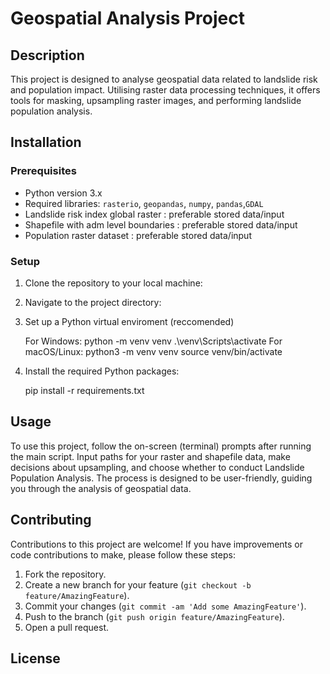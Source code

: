 # Geospatial Analysis Project
<!-- Title of the project -->

## Description
<!-- A brief introduction and overview of the project -->
This project is designed to analyse geospatial data related to landslide risk and population impact. Utilising raster data processing techniques, it offers tools for masking, upsampling raster images, and performing landslide population analysis.

## Installation
<!-- Instructions on how to get the project set up for use -->

### Prerequisites
<!-- List of prerequisites like software, libraries, and tools with their versions -->
- Python version 3.x
- Required libraries: `rasterio`, `geopandas`, `numpy`, `pandas`,`GDAL`
- Landslide risk index global raster : preferable stored data/input
- Shapefile with adm level boundaries : preferable stored data/input
- Population raster dataset : preferable stored data/input

### Setup
<!-- Step-by-step instructions to install and set up the project -->
1. Clone the repository to your local machine:
   
2. Navigate to the project directory:

3. Set up a Python virtual enviroment (reccomended)

    For Windows: python -m venv venv
    .\venv\Scripts\activate
    For macOS/Linux: python3 -m venv venv
    source venv/bin/activate
 
4. Install the required Python packages:
 
    pip install -r requirements.txt

## Usage
<!-- Guide on how to use the project, including commands and example workflows -->
To use this project, follow the on-screen (terminal) prompts after running the main script. Input paths for your raster and shapefile data, make decisions about upsampling, and choose whether to conduct Landslide Population Analysis. The process is designed to be user-friendly, guiding you through the analysis of geospatial data.

## Contributing
<!-- Guidelines for contributors on how to help with the project -->
Contributions to this project are welcome! If you have improvements or code contributions to make, please follow these steps:
1. Fork the repository.
2. Create a new branch for your feature (`git checkout -b feature/AmazingFeature`).
3. Commit your changes (`git commit -am 'Add some AmazingFeature'`).
4. Push to the branch (`git push origin feature/AmazingFeature`).
5. Open a pull request.

## License
<!-- Information about the project's license -->
